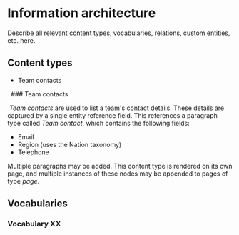 Information architecture
=============

Describe all relevant content types, vocabularies, relations, custom entities, etc. here. 

Content types
-------------

- Team contacts

  ### Team contacts

 _Team contacts_ are used to list a team's contact details. These details are captured by a single entity reference field. This references a paragraph type called _Team contact_, which contains the following fields:

- Email
- Region (uses the Nation taxonomy) 
- Telephone  

Multiple paragraphs may be added. This content type is rendered on its own page, and multiple instances of these nodes may be appended to pages of type _page_.

Vocabularies
-------------

### Vocabulary XX



